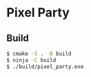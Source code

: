 # Pixel Party

## Build
```bash
$ cmake -S . -B build
$ ninja -C build
$ ./build/pixel_party.exe
```
